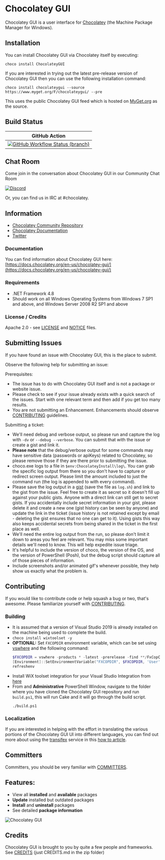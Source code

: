 # Chocolatey GUI

Chocolatey GUI is a user interface for [Chocolatey](http://chocolatey.org) (the Machine Package Manager for Windows).

## Installation

You can install Chocolatey GUI via Chocolatey itself by executing:

```choco install ChocolateyGUI```

If you are interested in trying out the latest pre-release version of Chocolatey GUI then you can use the following installation command:

```choco install chocolateygui --source https://www.myget.org/F/chocolateygui/ --pre```

This uses the public Chocolatey GUI feed which is hosted on [MyGet.org](https://www.myget.org) as the source.

## Build Status

| GitHub Action                                                                                                                                                                                                  |
|----------------------------------------------------------------------------------------------------------------------------------------------------------------------------------------------------------------|
| [![GitHub Workflow Status (branch)](https://img.shields.io/github/workflow/status/chocolatey/ChocolateyGUI/Build/develop?logo=github)](https://github.com/chocolatey/ChocolateyGUI/actions/workflows/build.yml)  |


## Chat Room

Come join in the conversation about Chocolatey GUI in our Community Chat Room

[![Discord](https://img.shields.io/discord/778552361454141460?logo=Discord)](https://ch0.co/community)

Or, you can find us in IRC at #chocolatey.

## Information

* [Chocolatey Community Repository](https://community.chocolatey.org)
* [Chocolatey Documentation](https://docs.chocolatey.org)
* [Twitter](https://twitter.com/chocolateynuget)

### Documentation

You can find information about Chocolatey GUI here: [https://docs.chocolatey.org/en-us/chocolatey-gui/](https://docs.chocolatey.org/en-us/chocolatey-gui/)

### Requirements

* .NET Framework 4.8
* Should work on all Windows Operating Systems from Windows 7 SP1 and above, and Windows Server 2008 R2 SP1 and above

### License / Credits

Apache 2.0 - see [LICENSE](https://github.com/chocolatey/chocolateygui/blob/develop/LICENSE.txt) and [NOTICE](https://github.com/chocolatey/chocolateygui/blob/develop/NOTICE) files.

## Submitting Issues

If you have found an issue with Chocolatey GUI, this is the place to submit.

Observe the following help for submitting an issue:

Prerequisites:

* The issue has to do with Chocolatey GUI itself and is not a package or website issue.
* Please check to see if your issue already exists with a quick search of the issues. Start with one relevant term and then add if you get too many results.
* You are not submitting an Enhancement. Enhancements should observe [CONTRIBUTING](https://github.com/chocolatey/chocolateygui/blob/develop/CONTRIBUTING.md) guidelines.

Submitting a ticket:

* We'll need debug and verbose output, so please run and capture the log with `-dv` or `--debug --verbose`. You can submit that with the issue or create a gist and link it.
* **Please note** that the debug/verbose output for some commands may have sensitive data (passwords or apiKeys) related to Chocolatey, so please remove those if they are there prior to submitting the issue.
* choco.exe logs to a file in `$env:ChocolateyInstall\log\`. You can grab the specific log output from there so you don't have to capture or redirect screen output. Please limit the amount included to just the command run (the log is appended to with every command).
* Please save the log output in a [gist](https://gist.github.com) (save the file as `log.sh`) and link to the gist from the issue. Feel free to create it as secret so it doesn't fill up against your public gists. Anyone with a direct link can still get to secret gists. If you accidentally include secret information in your gist, please delete it and create a new one (gist history can be seen by anyone) and update the link in the ticket (issue history is not retained except by email - deleting the gist ensures that no one can get to it). Using gists this way also keeps accidental secrets from being shared in the ticket in the first place as well.
* We'll need the entire log output from the run, so please don't limit it down to areas you feel are relevant. You may miss some important details we'll need to know. This will help expedite issue triage.
* It's helpful to include the version of choco, the version of the OS, and the version of PowerShell (Posh), but the debug script should capture all of those pieces of information.
* Include screenshots and/or animated gif's whenever possible, they help show us exactly what the problem is.

## Contributing

If you would like to contribute code or help squash a bug or two, that's awesome. Please familiarize yourself with [CONTRIBUTING](https://github.com/chocolatey/chocolateygui/blob/develop/CONTRIBUTING.md).

### Building

* It is assumed that a version of Visual Studio 2019 is already installed on the machine being used to complete the build.
* `choco install wixtoolset -y`
* **OPTIONAL:** Set `FXCOPDIR` environment variable, which can be set using [vswhere](https://chocolatey.org/packages/vswhere) and the following command:
   ```ps1
   $FXCOPDIR = vswhere -products * -latest -prerelease -find **/FxCopCmd.exe
   [Environment]::SetEnvironmentVariable("FXCOPDIR", $FXCOPDIR, 'User')
   refreshenv
   ```
* Install WiX toolset integration for your Visual Studio Integration from [here](https://marketplace.visualstudio.com/items?itemName=WixToolset.WixToolsetVisualStudio2019Extension)
* From and **Administrative** PowerShell Window, navigate to the folder where you have cloned the Chocolatey GUI repository and run `build.ps1`, this will run Cake and it will go through the build script.
  ```
  ./build.ps1
  ```

### Localization

If you are interested in helping with the effort in translating the various portions of the Chocolatey GUI UI into different languages, you can find out more about using the [transifex](https://www.transifex.com/) service in this [how to article](https://docs.chocolatey.org/en-us/chocolatey-gui/localization).

## Committers

Committers, you should be very familiar with [COMMITTERS](https://github.com/chocolatey/chocolateygui/blob/develop/COMMITTERS.md).

## Features:

* View all **installed** and **available** packages
* **Update** installed but outdated packages
* **Install** and **uninstall** packages
* See detailed **package information**

![Chocolatey GUI](https://github.com/chocolatey/ChocolateyGUI/blob/10809890189206cece4b64ab038f33d11cf7b840/docs/Screenshots/Application_Loaded.png)

## Credits

Chocolatey GUI is brought to you by quite a few people and frameworks. See [CREDITS](https://github.com/chocolatey/chocolateygui/blob/develop/CREDITS.md) (just CREDITS.md in the zip folder)
